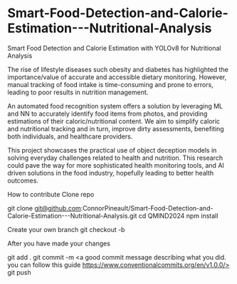 # Smart-Food-Detection-and-Calorie-Estimation---Nutritional-Analysis
Smart Food Detection and Calorie Estimation with YOLOv8 for Nutritional Analysis




The rise of lifestyle diseases such obesity and diabetes has highlighted the importance/value of accurate and accessible dietary monitoring. However, manual tracking of food intake is time-consuming and prone to errors, leading to poor results in nutrition management. 

An automated food recognition system offers a solution by leveraging ML and NN to accurately identify food items from photos, and providing estimations of their caloric/nutritional content. We aim to simplify caloric and nutritional tracking and in turn, improve dirty assessments, benefiting both individuals, and healthcare providers. 

This project showcases the practical use of object deception models in solving everyday challenges related to health and nutrition. This research could pave the way for more sophisticated health monitoring tools, and AI driven solutions in the food industry, hopefully leading to better health outcomes. 

How to contribute
  Clone repo
  
git clone git@github.com:ConnorPineault/Smart-Food-Detection-and-Calorie-Estimation---Nutritional-Analysis.git
cd QMIND2024
npm install

  Create your own branch
git checkout -b <your branches name>


  After you have made your changes

git add .
git commit -m <a good commit message describing what you did. you can follow this guide https://www.conventionalcommits.org/en/v1.0.0/>
git push
